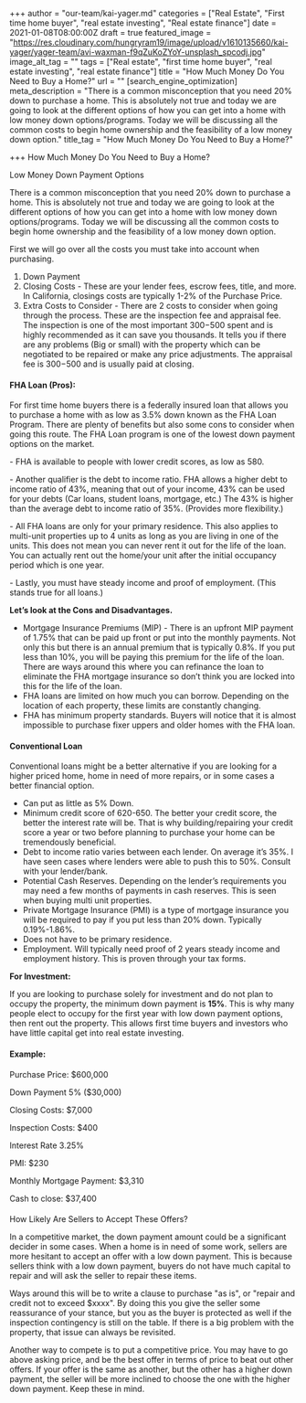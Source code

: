 +++
author = "our-team/kai-yager.md"
categories = ["Real Estate", "First time home buyer", "real estate investing", "Real estate finance"]
date = 2021-01-08T08:00:00Z
draft = true
featured_image = "https://res.cloudinary.com/hungryram19/image/upload/v1610135660/kai-yager/yager-team/avi-waxman-f9qZuKoZYoY-unsplash_spcodj.jpg"
image_alt_tag = ""
tags = ["Real estate", "first time home buyer", "real estate investing", "real estate finance"]
title = "How Much Money Do You Need to Buy a Home?"
url = ""
[search_engine_optimization]
meta_description = "There is a common misconception that you need 20% down to purchase a home. This is absolutely not true and today we are going to look at the different options of how you can get into a home with low money down options/programs. Today we will be discussing all the common costs to begin home ownership and the feasibility of a low money down option."
title_tag = "How Much Money Do You Need to Buy a Home?"

+++
How Much Money Do You Need to Buy a Home?

Low Money Down Payment Options

There is a common misconception that you need 20% down to purchase a home. This is absolutely not true and today we are going to look at the different options of how you can get into a home with low money down options/programs. Today we will be discussing all the common costs to begin home ownership and the feasibility of a low money down option.

First we will go over all the costs you must take into account when purchasing.

1. Down Payment
2. Closing Costs - These are your lender fees, escrow fees, title, and more. In California, closings costs are typically 1-2% of the Purchase Price.
3. Extra Costs to Consider - There are 2 costs to consider when going through the process. These are the inspection fee and appraisal fee. The inspection is one of the most important $300-$500 spent and is highly recommended as it can save you thousands. It tells you if there are any problems (Big or small) with the property which can be negotiated to be repaired or make any price adjustments. The appraisal fee is $300-$500 and is usually paid at closing.

#### **FHA Loan (Pros):**

For first time home buyers there is a federally insured loan that allows you to purchase a home with as low as 3.5% down known as the FHA Loan Program. There are plenty of benefits but also some cons to consider when going this route. The FHA Loan program is one of the lowest down payment options on the market.

\- FHA is available to people with lower credit scores, as low as 580.

\- Another qualifier is the debt to income ratio. FHA allows a higher debt to income ratio of 43%, meaning that out of your income, 43% can be used for your debts (Car loans, student loans, mortgage, etc.) The 43% is higher than the average debt to income ratio of 35%. (Provides more flexibility.)

\- All FHA loans are only for your primary residence. This also applies to multi-unit properties up to 4 units as long as you are living in one of the units. This does not mean you can never rent it out for the life of the loan. You can actually rent out the home/your unit after the initial occupancy period which is one year.

\- Lastly, you must have steady income and proof of employment. (This stands true for all loans.)

**Let’s look at the Cons and Disadvantages.**

* Mortgage Insurance Premiums (MIP) - There is an upfront MIP payment of 1.75% that can be paid up front or put into the monthly payments. Not only this but there is an annual premium that is typically 0.8%. If you put less than 10%, you will be paying this premium for the life of the loan. There are ways around this where you can refinance the loan to eliminate the FHA mortgage insurance so don’t think you are locked into this for the life of the loan.
* FHA loans are limited on how much you can borrow. Depending on the location of each property, these limits are constantly changing.
* FHA has minimum property standards. Buyers will notice that it is almost impossible to purchase fixer uppers and older homes with the FHA loan.

#### **Conventional Loan**

Conventional loans might be a better alternative if you are looking for a higher priced home, home in need of more repairs, or in some cases a better financial option.

* Can put as little as 5% Down.
* Minimum credit score of 620-650. The better your credit score, the better the interest rate will be. That is why building/repairing your credit score a year or two before planning to purchase your home can be tremendously beneficial.
* Debt to income ratio varies between each lender. On average it’s 35%. I have seen cases where lenders were able to push this to 50%. Consult with your lender/bank. 
* Potential Cash Reserves. Depending on the lender’s requirements you may need a few months of payments in cash reserves. This is seen when buying multi unit properties.
* Private Mortgage Insurance (PMI) is a type of mortgage insurance you will be required to pay if you put less than 20% down. Typically 0.19%-1.86%.
* Does not have to be primary residence.
* Employment. Will typically need proof of 2 years steady income and employment history. This is proven through your tax forms.

**For Investment:**

If you are looking to purchase solely for investment and do not plan to occupy the property, the minimum down payment is **15%**. This is why many people elect to occupy for the first year with low down payment options, then rent out the property. This allows first time buyers and investors who have little capital get into real estate investing.

#### **Example:**

Purchase Price: $600,000

Down Payment 5% ($30,000)

Closing Costs: $7,000

Inspection Costs: $400

Interest Rate 3.25%

PMI: $230

Monthly Mortgage Payment: $3,310

Cash to close: $37,400

####   
How Likely Are Sellers to Accept These Offers?

In a competitive market, the down payment amount could be a significant decider in some cases. When a home is in need of some work, sellers are more hesitant to accept an offer with a low down payment. This is because sellers think with a low down payment, buyers do not have much capital to repair and will ask the seller to repair these items. 

Ways around this will be to write a clause to purchase "as is", or "repair and credit not to exceed $xxxx". By doing this you give the seller some reassurance of your stance, but you as the buyer is protected as well if the inspection contingency is still on the table. If there is a big problem with the property, that issue can always be revisited. 

Another way to compete is to put a competitive price. You may have to go above asking price, and be the best offer in terms of price to beat out other offers. If your offer is the same as another, but the other has a higher down payment, the seller will be more inclined to choose the one with the higher down payment. Keep these in mind. 